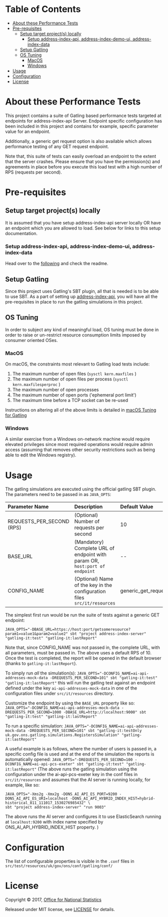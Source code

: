 Table of Contents
=================

* [About these Performance Tests](#about-these-performance-tests)
* [Pre-requisites](#pre-requisites)
    * [Setup target project(s) locally](#setup-target-projects-locally)
        * [Setup address-index-api, address-index-demo-ui, address-index-data](#setup-address-index-api-address-index-demo-ui-address-index-data)
    * [Setup Gatling](#setup-gatling)
    * [OS Tuning](#os-tuning)
        * [MacOS](#macos)
        * [Windows](#windows-blocked)
* [Usage](#usage)
* [Configuration](#configuration)
* [License](#license)


# About these Performance Tests

This project contains a suite of Gatling based performance tests targeted at endpoints for address-index-api Server.
Endpoint specific configuration has been included in this project and contains for example, specific parameter value for an endpoint.

Additionally, a generic get request option is also available which allows performance testing of any GET request endpoint.

Note that, this suite of tests can easily overload an endpoint to the extent that the server crashes.
Please ensure that you have the permission(s) and agreements in place before you execute this load test with a high number of RPS (requests per second).

# Pre-requisites

## Setup target project(s) locally

It is assumed that you have setup address-index-api server locally OR have an endpoint which you are allowed to load.
See below for links to this setup documentation.

### Setup address-index-api, address-index-demo-ui, address-index-data

Head over to the [following](https://github.com/ONSdigital/address-index-api) and check the readme.

## Setup Gatling

Since this project uses Gatling's SBT plugin, all that is needed is to be able to use SBT.
As a part of setting up [address-index-api](#setup-address-index-api-address-index-demo-ui-address-index-data), you will have all the pre-requisites in place to run the gatling simulations in this project.

## OS Tuning

In order to subject any kind of meaningful load, OS tuning must be done in order to raise or un-restrict resource consumption limits imposed by consumer oriented OSes.

### MacOS

On macOS, the constraints most relevant to Gatling load tests include:

1. The maximum number of open files (`sysctl kern.maxfiles` )
1. The maximum number of open files per process (`sysctl kern.maxfilesperproc` )
1. The maximum number of open processes
1. The maximum number of open ports ('ephemeral port limit')
1. The maximum time before a TCP socket can be re-used

Instructions on altering all of the above limits is detailed in [macOS Tuning for Gatling](macOS%20Tuning%20for%20Gatling.md)

### Windows 

A similar exercise from a Windows on-network machine would require elevated privileges since most required operations would require admin access (assuming that removes other security restrictions such as being able to edit the Windows registry).


# Usage

The gatling simulations are executed using the official gatling SBT plugin. The parameters need to be passed in as `JAVA_OPTS`:

| Parameter Name            | Description                                                                  | Default Value       | Comments/Notes                                                        |
|:--------------------------|:-----------------------------------------------------------------------------|:--------------------|:----------------------------------------------------------------------|
| REQUESTS_PER_SECOND (RPS) | (Optional) Number of requests per second                                     | 10                  |                                                                       |
| BASE_URL                  | (Mandatory) Complete URL of endpoint with param  OR, `host:port of endpoint` | --                  | Need to be the complete url if CONFIG_NAME is **not** being specified |
| CONFIG_NAME               | (Optional) Name of the key in the configuration files `src/it/resources`     | generic_get_request |                                                                       |


The simplest first run would be run the suite of tests against a generic GET endpoint:
```shell
JAVA_OPTS="-DBASE_URL=https://host:port/getsomeresource?param1=value1&param2=value2" sbt "project address-index-server" "gatling-it:test" "gatling-it:lastReport"
```
Note that, since CONFIG_NAME was not passed in, the complete URL, with all parameters, must be passed in. The above uses a default RPS of 10.
Once the test is completed, the report will be opened in the default browser (thanks to `gatling-it:lastReport`).

To simply run *all* the simulation(s):
`JAVA_OPTS="-DCONFIG_NAME=ai-api-addresses-mock-data -DREQUESTS_PER_SECOND=101" sbt "gatling-it:test" "gatling-it:lastReport"`
this will run the gatling test against an endpoint defined under the key `ai-api-addresses-mock-data` in one of the configuration files under `src/it/resources` directory.

Customize the endpoint by using the `BASE_URL` property like so:
`JAVA_OPTS="-DCONFIG_NAME=ai-api-addresses-mock-data -DREQUESTS_PER_SECOND=1000 -DBASE_URL=http://localhost:9000" sbt "gatling-it:test" "gatling-it:lastReport"`

To run a specific simulation:
`JAVA_OPTS="-DCONFIG_NAME=ai-api-addresses-mock-data -DREQUESTS_PER_SECOND=101" sbt "gatling-it:testOnly uk.gov.ons.gatling.simulations.RegistersSimulation" "gatling-it:lastReport"`

A useful example is as follows, where the number of users is passed in, a specific config file is used and at the end of the simulation the reports is automatically opened:
`JAVA_OPTS="-DREQUESTS_PER_SECOND=100 -DCONFIG_NAME=ai-api-pcs-exeter" sbt "gatling-it:test" "gatling-it:lastReport"`
(The above runs the gatling simulation using the configuration under the ai-api-pcs-exeter key in the conf files in `src/it/resources` and assumes that the AI server is running locally, for example, like so:
```shell
JAVA_OPTS="-Xms2g -Xmx2g -DONS_AI_API_ES_PORT=9200 -DONS_AI_API_ES_URI=localhost -DONS_AI_API_HYBRID_INDEX_HIST=hybrid-historical_811_111017_1530276985432" \
sbt "project address-index-server" "run 9003"
```
The above runs the AI server and configures it to use ElasticSearch running at `localhost:9200` with index name specified by ONS_AI_API_HYBRID_INDEX_HIST property.
)

# Configuration

The list of configurable properties is visible in the `.conf` files in `src/test/resources/uk/gov/ons/conf/gatling/conf/`

# License

Copyright © 2017, [Office for National Statistics](https://www.ons.gov.uk)

Released under MIT license, see [LICENSE](LICENSE) for details.
